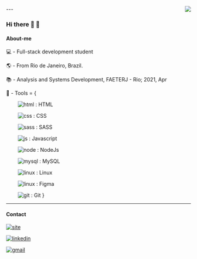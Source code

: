 <img align="right" src="https://github-readme-stats.vercel.app/api/top-langs/?username=arcmarcos&layout=compact&theme=blueberry">
---

### Hi there :wave: :wave:

#### About-me
:computer: - Full-stack development student 

:earth_americas: - From Rio de Janeiro, Brazil.

:books: - Analysis and Systems Development, FAETERJ - Rio; 2021, Apr

:wrench: - Tools = {

‎‎‎‏‏‎ ‎‏‏‎ ‎‏‏‎ ‎‏‏‎ ‏‏‎ ‎‏‏‎ ‎‏‏‎ ‎‏‏‎ ‎‎![html](https://img.shields.io/badge/-E34F26?style=for-the-badge&logo=html5&logoColor=white) : HTML

‏‏‎ ‎‏‏‎ ‎‏‏‎ ‎‏‏‎‏‏‎ ‎‏‏‎ ‎‏‏‎ ‎‏‏‎ ‎ ‎![css](https://img.shields.io/badge/-1572B6?style=for-the-badge&logo=css3&logoColor=white) : CSS

‏‏‎ ‎‏‏‎ ‎‏‏‎ ‎‏‏‎‏‏‎ ‎‏‏‎ ‎‏‏‎ ‎‏‏‎ ‎ ‎![sass](https://img.shields.io/badge/-CC6699?style=for-the-badge&logo=sass&logoColor=white) : SASS

‏‏‎ ‎‏‏‎ ‎‏‏‎ ‏‏‎ ‎‏‏‎ ‎‏‏‎ ‎‏‏‎ ‎‎‏‏‎ ‎![js](https://img.shields.io/badge/-F7DF1E?style=for-the-badge&logo=javascript&logoColor=black) : Javascript

‏‏‎ ‎‏‏‎ ‎‏‏‎ ‎‏‏‎ ‏‏‎ ‎‏‏‎ ‎‏‏‎ ‎‏‏‎ ‎‎![node](https://img.shields.io/badge/-43853D?style=for-the-badge&logo=node.js&logoColor=white) : NodeJs

‏‏‎ ‎‏‏‎ ‎‏‏‎ ‎‏‏‎ ‎‏‏‎ ‎‏‏‎ ‎‏‏‎ ‎‏‏‎ ‎![mysql](https://img.shields.io/badge/-316192?style=for-the-badge&logo=mysql&logoColor=white) : MySQL

‏‏‎ ‎‏‏‎ ‎‏‏‎ ‎‏‏‎ ‎‏‏‎ ‎‏‏‎ ‎‏‏‎ ‎‏‏‎ ‎![linux](https://img.shields.io/badge/-FCC624?style=for-the-badge&logo=linux&logoColor=black) : Linux

‏‏‎ ‎‏‏‎ ‎‏‏‎ ‎‏‏‎ ‎‏‏‎ ‎‏‏‎ ‎‏‏‎ ‎‏‏‎ ‎![linux](https://img.shields.io/badge/-7243E3?style=for-the-badge&logo=figma&logoColor=white) : Figma

‏‏‎ ‎‏‏‎ ‎‏‏‎ ‎‏‏‎ ‎‏‏‎ ‎‏‏‎ ‎‏‏‎ ‎‏‏‎ ‎![git](https://img.shields.io/badge/-F05032?style=for-the-badge&logo=git&logoColor=white) : Git
}
<br>

---

#### Contact
[![site](https://img.shields.io/badge/-web_site-323232?style=for-the-badge&logo=plex&logoColor=white)](https://marcosadev.netlify.app/)

[![linkedin](https://img.shields.io/badge/-linkedin-blue?style=for-the-badge&logo=Linkedin&logoColor=white)](https://www.linkedin.com/in/08marcos/) 

[![gmail](https://img.shields.io/badge/-my_email-black?style=for-the-badge&logo=gmail&logoColor=white)](mailto:marcos-rj@outlook.com)
